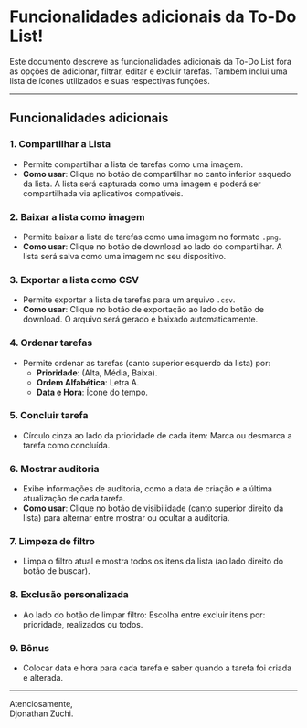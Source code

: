# Funcionalidades adicionais da To-Do List!

Este documento descreve as funcionalidades adicionais da To-Do List fora as opções de adicionar, filtrar, editar e excluir tarefas. Também inclui uma lista de ícones utilizados e suas respectivas funções.

---

## Funcionalidades adicionais

### 1. **Compartilhar a Lista**

- Permite compartilhar a lista de tarefas como uma imagem.
- **Como usar**: Clique no botão de compartilhar no canto inferior esquedo da lista. A lista será capturada como uma imagem e poderá ser compartilhada via aplicativos compatíveis.

### 2. **Baixar a lista como imagem**

- Permite baixar a lista de tarefas como uma imagem no formato `.png`.
- **Como usar**: Clique no botão de download ao lado do compartilhar. A lista será salva como uma imagem no seu dispositivo.

### 3. **Exportar a lista como CSV**

- Permite exportar a lista de tarefas para um arquivo `.csv`.
- **Como usar**: Clique no botão de exportação ao lado do botão de download. O arquivo será gerado e baixado automaticamente.

### 4. **Ordenar tarefas**

- Permite ordenar as tarefas (canto superior esquerdo da lista) por:
  - **Prioridade**: (Alta, Média, Baixa).
  - **Ordem Alfabética**: Letra A.
  - **Data e Hora**: Ícone do tempo.

### 5. **Concluir tarefa**

- Círculo cinza ao lado da prioridade de cada item: Marca ou desmarca a tarefa como concluída.

### 6. **Mostrar auditoria**

- Exibe informações de auditoria, como a data de criação e a última atualização de cada tarefa.
- **Como usar**: Clique no botão de visibilidade (canto superior direito da lista) para alternar entre mostrar ou ocultar a auditoria.

### 7. **Limpeza de filtro**

- Limpa o filtro atual e mostra todos os itens da lista (ao lado direito do botão de buscar).

### 8. **Exclusão personalizada**

- Ao lado do botão de limpar filtro: Escolha entre excluir itens por: prioridade, realizados ou todos.

### 9. **Bônus**

- Colocar data e hora para cada tarefa e saber quando a tarefa foi criada e alterada.

---

Atenciosamente,  
Djonathan Zuchi.
